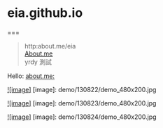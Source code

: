 # eia.github.io
===
> http:about.me/eia <br/>
> [About.me](http:about.me/eia) <br/>
> yrdy 測試 <br/>

Hello:
[about.me:](http://about.me/eia)




[![image]](demo/130822/)
[image]: demo/130822/demo_480x200.jpg

[![image]](demo/130823/)
[image]: demo/130823/demo_480x200.jpg

[![image]](demo/130823/)
[image]: demo/130824/demo_480x200.jpg


